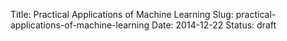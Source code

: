 Title: Practical Applications of Machine Learning
Slug: practical-applications-of-machine-learning
Date: 2014-12-22
Status: draft
